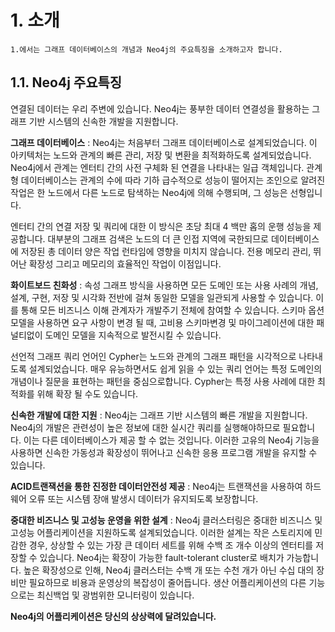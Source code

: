 # 1. 소개

```
1.에서는 그래프 데이터베이스의 개념과 Neo4j의 주요특징을 소개하고자 합니다.
```

## 1.1. Neo4j 주요특징

연결된 데이터는 우리 주변에 있습니다. Neo4j는 풍부한 데이터 연결성을 활용하는 그래프 기반 시스템의 신속한 개발을 지원합니다.

**그래프 데이터베이스** : Neo4j는 처음부터 그래프 데이터베이스로 설계되었습니다. 이 아키텍처는 노드와 관계의 빠른 관리, 저장 및 변환을 최적화하도록 설계되었습니다. Neo4j에서 관계는 엔터티 간의 사전 구체화 된 연결을 나타내는 일급 객체입니다. 관계형 데이터베이스는 관계의 수에 따라 기하 급수적으로 성능이 떨어지는 조인으로 알려진 작업은 한 노드에서 다른 노드로 탐색하는 Neo4j에 의해 수행되며, 그 성능은 선형입니다.

엔터티 간의 연결 저장 및 쿼리에 대한 이 방식은 초당 최대 4 백만 홉의 운행 성능을 제공합니다. 대부분의 그래프 검색은 노드의 더 큰 인접 지역에 국한되므로 데이터베이스에 저장된 총 데이터 양은 작업 런타임에 영향을 미치지 않습니다. 전용 메모리 관리, 뛰어난 확장성 그리고 메모리의 효율적인 작업이 이점입니다.

**화이트보드 친화성** : 속성 그래프 방식을 사용하면 모든 도메인 또는 사용 사례의 개념, 설계, 구현, 저장 및 시각화 전반에 걸쳐 동일한 모델을 일관되게 사용할 수 있습니다. 이를 통해 모든 비즈니스 이해 관계자가 개발주기 전체에 참여할 수 있습니다. 스키마 옵션 모델을 사용하면 요구 사항이 변경 될 때, 고비용 스키마변경 및 마이그레이션에 대한 패널티없이 도메인 모델을 지속적으로 발전시킬 수 있습니다.

선언적 그래프 쿼리 언어인 Cypher는 노드와 관계의 그래프 패턴을 시각적으로 나타내도록 설계되었습니다. 매우 유능하면서도 쉽게 읽을 수 있는 쿼리 언어는 특정 도메인의 개념이나 질문을 표현하는 패턴을 중심으로합니다. Cypher는 특정 사용 사례에 대한 최적화를 위해 확장 될 수도 있습니다.

**신속한 개발에 대한 지원** : Neo4j는 그래프 기반 시스템의 빠른 개발을 지원합니다. Neo4j의 개발은 관련성이 높은 정보에 대한 실시간 쿼리를 실행해야하므로 필요합니다. 이는 다른 데이터베이스가 제공 할 수 없는 것입니다. 이러한 고유의 Neo4j 기능을 사용하면 신속한 가동성과 확장성이 뛰어나고 신속한 응용 프로그램 개발을 유지할 수 있습니다.

**ACID트랜잭션을 통한 진정한 데이터안전성 제공** : Neo4j는 트랜잭션을 사용하여 하드웨어 오류 또는 시스템 장애 발생시 데이터가 유지되도록 보장합니다.

**중대한 비즈니스 및 고성능 운영을 위한 설계** : Neo4j 클러스터링은 중대한 비즈니스 및 고성능 어플리케이션을 지원하도록 설계되었습니다. 이러한 설계는 작은 스토리지에 민감한 경우, 상상할 수 있는 가장 큰 데이터 세트를 위해 수백 조 개수 이상의 엔터티를 저장할 수 있습니다. Neo4j는 확장이 가능한 fault-tolerant cluster로 배치가 가능합니다. 높은 확장성으로 인해, Neo4j 클러스터는 수백 개 또는 수천 개가 아닌 수십 대의 장비만 필요하므로 비용과 운영상의 복잡성이 줄어듭니다. 생산 어플리케이션의 다른 기능으로는 최신백업 및 광범위한 모니터링이 있습니다.

**Neo4j의 어플리케이션은 당신의 상상력에 달려있습니다.**